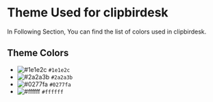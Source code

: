 # Theme Used for clipbirdesk

In Following Section, You can find the list of colors used in clipbirdesk.

## Theme Colors

- ![#1e1e2c](https://placehold.co/15x15/1e1e2c/1e1e2c.png) `#1e1e2c`
- ![#2a2a3b](https://placehold.co/15x15/2a2a3b/2a2a3b.png) `#2a2a3b`
- ![#0277fa](https://placehold.co/15x15/1589F0/1589F0.png) `#0277fa`
- ![#ffffff](https://placehold.co/15x15/ffffff/ffffff.png) `#ffffff`
